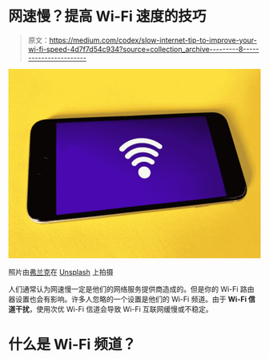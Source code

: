 # 网速慢？提高 Wi-Fi 速度的技巧

> 原文：<https://medium.com/codex/slow-internet-tip-to-improve-your-wi-fi-speed-4d7f7d54c934?source=collection_archive---------8----------------------->

![](img/b661a34356f53e5dfa83df9cca7fe6a6.png)

照片由[弗兰克](https://unsplash.com/@franckinjapan)在 [Unsplash](https://unsplash.com/) 上拍摄

人们通常认为网速慢一定是他们的网络服务提供商造成的。但是你的 Wi-Fi 路由器设置也会有影响。许多人忽略的一个设置是他们的 Wi-Fi 频道。由于 **Wi-Fi 信道干扰**，使用次优 Wi-Fi 信道会导致 Wi-Fi 互联网缓慢或不稳定。

# 什么是 Wi-Fi 频道？